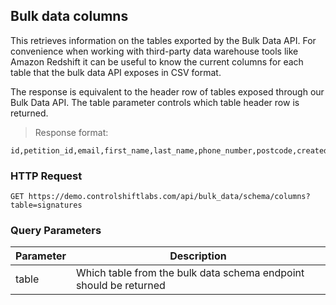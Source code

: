 ## Bulk data columns

This retrieves information on the tables exported by the Bulk Data API. For convenience when working with third-party data 
warehouse tools like Amazon Redshift it can be useful to know the current columns for each table that the bulk data API exposes
in CSV format. 

The response is equivalent to the header row of tables exposed through our Bulk Data API. The table parameter controls
which table header row is returned.

> Response format:

```csv
id,petition_id,email,first_name,last_name,phone_number,postcode,created_at,join_organisation,deleted_at,unsubscribe_at,external_constituent_id,member_id,additional_fields,cached_organisation_slug,source,join_partnership,external_id,new_member,external_action_id,locale,obfuscated_bsd_cons_id,bucket,country,updated_at,user_ip,confirmation_token,confirmed_at,confirmation_sent_at,last_signed_at,join_list_suppressed,old_daisy_chain_used,bsd_ab_test_cons_group_id,from_embed,user_agent,confirmed_reason,synced_to_crm_at,daisy_chain_experiment_slug,eu_data_processing_consent,from_one_click,consent_content_version_id,daisy_chain_id_used,email_opt_in_type_id,facebook_id,utm_params,postcode_id,referring_share_click_id
```

### HTTP Request

`GET https://demo.controlshiftlabs.com/api/bulk_data/schema/columns?table=signatures`

### Query Parameters

Parameter |  Description
--------- | ------------------
table     |  Which table from the bulk data schema endpoint should be returned
